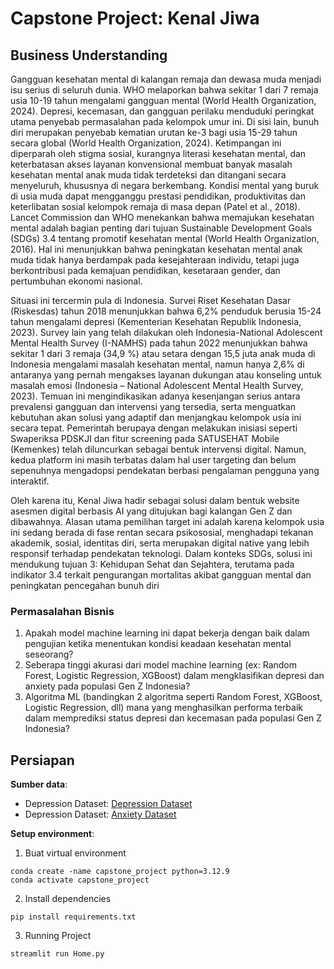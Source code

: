 # Capstone Project: Kenal Jiwa

## Business Understanding  
Gangguan kesehatan mental di kalangan remaja dan dewasa muda menjadi isu serius di seluruh dunia. WHO melaporkan bahwa sekitar 1 dari 7 remaja usia 10-19 tahun mengalami gangguan mental (World Health Organization, 2024). Depresi, kecemasan, dan gangguan perilaku menduduki peringkat utama penyebab  permasalahan pada kelompok umur ini. Di sisi lain, bunuh diri merupakan penyebab kematian urutan ke-3 bagi usia 15-29 tahun secara global (World Health Organization, 2024). Ketimpangan ini diperparah oleh stigma  sosial, kurangnya literasi kesehatan mental, dan keterbatasan akses layanan konvensional membuat banyak masalah kesehatan mental anak muda tidak terdeteksi dan ditangani secara menyeluruh, khususnya di negara berkembang. Kondisi mental yang buruk di usia muda dapat mengganggu prestasi pendidikan, produktivitas dan keterlibatan sosial kelompok remaja di masa depan (Patel et al., 2018). Lancet Commission dan WHO menekankan bahwa memajukan kesehatan mental adalah bagian penting dari tujuan Sustainable Development Goals (SDGs) 3.4 tentang promotif kesehatan mental (World Health Organization, 2016). Hal ini menunjukkan bahwa peningkatan kesehatan mental anak muda tidak hanya berdampak pada kesejahteraan individu, tetapi juga berkontribusi pada kemajuan pendidikan, kesetaraan gender, dan pertumbuhan ekonomi nasional. 


Situasi ini tercermin pula di Indonesia. Survei Riset Kesehatan Dasar (Riskesdas) tahun 2018 menunjukkan bahwa 6,2% penduduk berusia 15-24 tahun mengalami depresi (Kementerian Kesehatan Republik Indonesia, 2023). Survey lain yang telah dilakukan oleh Indonesia-National Adolescent Mental Health Survey (I-NAMHS) pada tahun 2022 menunjukkan bahwa sekitar 1 dari 3 remaja (34,9 %) atau setara dengan 15,5 juta anak muda di Indonesia mengalami masalah kesehatan mental, namun hanya 2,6% di antaranya yang pernah mengakses layanan dukungan atau konseling untuk masalah emosi (Indonesia – National Adolescent Mental Health Survey, 2023). Temuan ini mengindikasikan adanya kesenjangan serius antara prevalensi gangguan dan intervensi yang tersedia, serta menguatkan kebutuhan akan solusi yang adaptif dan menjangkau kelompok usia ini secara tepat. Pemerintah berupaya dengan melakukan inisiasi seperti Swaperiksa PDSKJI dan fitur screening pada SATUSEHAT Mobile (Kemenkes) telah diluncurkan sebagai bentuk intervensi digital. Namun, kedua platform ini masih terbatas dalam hal user targeting dan belum sepenuhnya mengadopsi pendekatan berbasi pengalaman pengguna yang interaktif. 

Oleh karena itu, Kenal Jiwa hadir sebagai solusi dalam bentuk website asesmen digital berbasis AI yang ditujukan bagi kalangan Gen Z dan dibawahnya. Alasan utama pemilihan target ini adalah karena kelompok usia ini sedang berada di fase rentan secara psikososial, menghadapi tekanan akademik, sosial, identitas diri, serta merupakan digital native yang lebih responsif terhadap pendekatan teknologi. Dalam konteks SDGs, solusi ini mendukung tujuan 3: Kehidupan Sehat dan Sejahtera, terutama pada indikator 3.4 terkait pengurangan mortalitas akibat gangguan mental dan peningkatan pencegahan bunuh diri

### Permasalahan Bisnis  
1. Apakah model machine learning ini dapat bekerja dengan baik dalam pengujian ketika menentukan kondisi keadaan kesehatan mental seseorang?
2. Seberapa tinggi akurasi dari model machine learning (ex: Random Forest, Logistic Regression, XGBoost) dalam mengklasifikan depresi dan anxiety pada populasi Gen Z Indonesia?
3. Algoritma ML (bandingkan 2 algoritma seperti Random Forest, XGBoost, Logistic Regression, dll) mana yang menghasilkan performa terbaik dalam memprediksi status depresi dan kecemasan pada populasi Gen Z Indonesia? 

## Persiapan  

**Sumber data**:  
- Depression Dataset: [Depression Dataset](https://www.kaggle.com/datasets/adilshamim8/student-depression-dataset)
- Depression Dataset: [Anxiety Dataset](https://www.kaggle.com/datasets/natezhang123/social-anxiety-dataset)

**Setup environment**:  

1. Buat virtual environment
```
conda create -name capstone_project python=3.12.9
conda activate capstone_project
```

2. Install dependencies
```
pip install requirements.txt
```
3. Running Project
```
streamlit run Home.py
```
